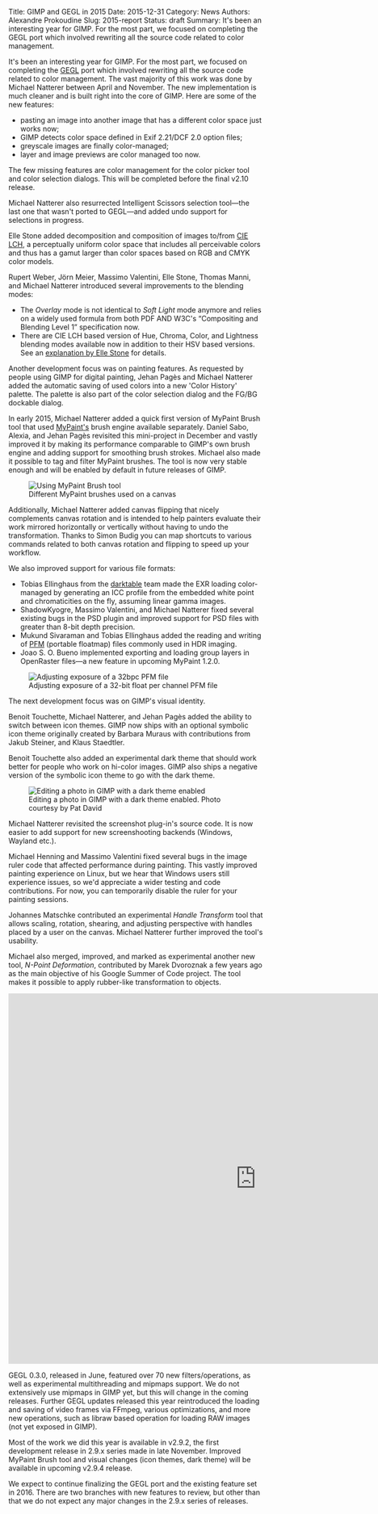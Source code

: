 Title: GIMP and GEGL in 2015
Date: 2015-12-31
Category: News
Authors: Alexandre Prokoudine
Slug: 2015-report
Status: draft
Summary: It's been an interesting year for GIMP. For the most part, we focused on completing the GEGL port which involved rewriting all the source code related to color management.

It's been an interesting year for GIMP. For the most part, we focused on completing the [GEGL](http://gegl.org/) port which involved rewriting all the source code related to color management. The vast majority of this work was done by Michael Natterer between April and November. The new implementation is much cleaner and is built right into the core of GIMP. Here are some of the new features:

* pasting an image into another image that has a different color space just works now;
* GIMP detects color space defined in Exif 2.21/DCF 2.0 option files;
* greyscale images are finally color-managed;
* layer and image previews are color managed too now.

The few missing features are color management for the color picker tool and color selection dialogs. This will be completed before the final v2.10 release.

Michael Natterer also resurrected Intelligent Scissors selection tool—the last one that wasn't ported to GEGL—and added undo support for selections in progress.

Elle Stone added decomposition and composition of images to/from [CIE LCH](https://en.wikipedia.org/wiki/Lab_color_space#Cylindrical_representation:_CIELCh_or_CIEHLC), a perceptually uniform color space that includes all perceivable colors and thus has a gamut larger than color spaces based on RGB and CMYK color models.

Rupert Weber, Jörn Meier, Massimo Valentini, Elle Stone, Thomas Manni, and Michael Natterer introduced several improvements to the blending modes:

* The _Overlay_ mode is not identical to _Soft Light_ mode anymore and relies on a widely used formula from both PDF AND W3C's “Compositing and Blending Level 1” specification now.
* There are CIE LCH based version of Hue, Chroma, Color, and Lightness blending modes available now in addition to their HSV based versions. See an [explanation by Elle Stone](http://ninedegreesbelow.com/photography/gimp-lch-blend-modes.html) for details.

Another development focus was on painting features. As requested by people using GIMP for digital painting, Jehan Pagès and Michael Natterer added the automatic saving of used colors into a new 'Color History' palette. The palette is also part of the color selection dialog and the FG/BG dockable dialog.

In early 2015, Michael Natterer added a quick first version of MyPaint Brush tool that used [MyPaint's](http://mypaint.org/) brush engine available separately. Daniel Sabo, Alexia, and Jehan Pagès revisited this mini-project in December and vastly improved it by making its performance comparable to GIMP's own brush engine and adding support for smoothing brush strokes. Michael also made it possible to tag and filter MyPaint brushes. The tool is now very stable enough and will be enabled by default in future releases of GIMP.

<figure>
<img src='{filename}./images/2015-report/2015-12-31-mypaint-brush.jpg' alt='Using MyPaint Brush tool' />
<figcaption>Different MyPaint brushes used on a canvas</figcaption>
</figure>

Additionally, Michael Natterer added canvas flipping that nicely complements canvas rotation and is intended to help painters evaluate their work mirrored horizontally or vertically without having to undo the transformation. Thanks to Simon Budig you can map shortcuts to various commands related to both canvas rotation and flipping to speed up your workflow.

We also improved support for various file formats:

* Tobias Ellinghaus from the [darktable](http://www.darktable.org/) team made the EXR loading color-managed by generating an ICC profile from the embedded white point and chromaticities on the fly, assuming linear gamma images.
* ShadowKyogre, Massimo Valentini, and Michael Natterer fixed several existing bugs in the PSD plugin and improved support for PSD files with greater than 8-bit depth precision.
* Mukund Sivaraman and Tobias Ellinghaus added the reading and writing of [PFM](http://www.pauldebevec.com/Research/HDR/PFM/) (portable floatmap) files commonly used in HDR imaging.
* Joao S. O. Bueno implemented exporting and loading group layers in OpenRaster files—a new feature in upcoming MyPaint 1.2.0.

<figure>
<img src='{filename}./images/2015-report/2015-12-31-pfm-processing.jpg' alt='Adjusting exposure of a 32bpc PFM file' />
<figcaption>Adjusting exposure of a 32-bit float per channel PFM file</figcaption>
</figure>

The next development focus was on GIMP's visual identity. 

Benoit Touchette, Michael Natterer, and Jehan Pagès added the ability to switch between icon themes. GIMP now ships with an optional symbolic icon theme originally created by Barbara Muraus with contributions from Jakub Steiner, and Klaus Staedtler.

Benoit Touchette also added an experimental dark theme that should work better for people who work on hi-color images. GIMP also ships a negative version of the symbolic icon theme to go with the dark theme. 

<figure>
<img src='{filename}./images/2015-report/2015-12-31-dark-theme.jpg' alt='Editing a photo in GIMP with a dark theme enabled' />
<figcaption>Editing a photo in GIMP with a dark theme enabled. Photo courtesy by Pat David</figcaption>
</figure> 

Michael Natterer revisited the screenshot plug-in's source code. It is now easier to add support for new screenshooting backends (Windows, Wayland etc.).

Michael Henning and Massimo Valentini fixed several bugs in the image ruler code that affected performance during painting. This vastly improved painting experience on Linux, but we hear that Windows users still experience issues, so we'd appreciate a wider testing and code contributions. For now, you can temporarily disable the ruler for your painting sessions.

Johannes Matschke contributed an experimental _Handle Transform_ tool that allows scaling, rotation, shearing, and adjusting perspective with handles placed by a user on the canvas. Michael Natterer further improved the tool's usability.

Michael also merged, improved, and marked as experimental another new tool, _N-Point Deformation_, contributed by Marek Dvoroznak a few years ago as the main objective of his Google Summer of Code project. The tool makes it possible to apply rubber-like transformation to objects.

<div class='fluid-video'>
<iframe width="979" height="734" src="https://www.youtube.com/embed/OmOyQyuiO_E?rel=0" frameborder="0" allowfullscreen></iframe>
</div>

GEGL 0.3.0, released in June, featured over 70 new filters/operations, as well as experimental multithreading and mipmaps support. We do not extensively use mipmaps in GIMP yet, but this will change in the coming releases. Further GEGL updates released this year reintroduced the loading and saving of video frames via FFmpeg, various optimizations, and more new operations, such as libraw based operation for loading RAW images (not yet exposed in GIMP).

Most of the work we did this year is available in v2.9.2, the first development release in 2.9.x series made in late November. Improved MyPaint Brush tool and visual changes (icon themes, dark theme) will be available in upcoming v2.9.4 release.

We expect to continue finalizing the GEGL port and the existing feature set in 2016. There are two branches with new features to review, but other than that we do not expect any major changes in the 2.9.x series of releases.
